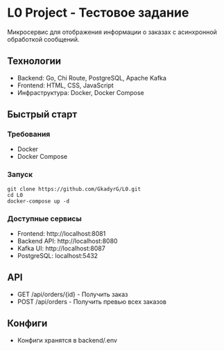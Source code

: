 # L0 Project - Тестовое задание

Микросервис для отображения информации о заказах с асинхронной обработкой сообщений.

## Технологии

- Backend: Go, Chi Route, PostgreSQL, Apache Kafka
- Frontend: HTML, CSS, JavaScript
- Инфраструктура: Docker, Docker Compose

## Быстрый старт

### Требования
- Docker
- Docker Compose

### Запуск
```
git clone https://github.com/GkadyrG/L0.git
cd L0
docker-compose up -d
```
### Доступные сервисы
- Frontend: http://localhost:8081
- Backend API: http://localhost:8080
- Kafka UI: http://localhost:8087
- PostgreSQL: localhost:5432

## API
- GET /api/orders/{id} - Получить заказ
- POST /api/orders - Получить превью всех заказов

## Конфиги
- Конфиги хранятся в backend/.env